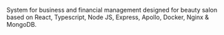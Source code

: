 System for business and financial management designed for beauty salon based on React, Typescript, Node JS, Express, Apollo, Docker, Nginx & MongoDB.


